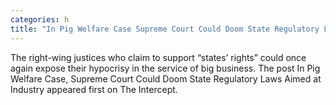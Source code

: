 ```yaml
---
categories: h
title: "In Pig Welfare Case Supreme Court Could Doom State Regulatory Laws Aimed at Industry"
---
```

The right-wing justices who claim to support “states’ rights” could once again expose their hypocrisy in the service of big business.
The post In Pig Welfare Case, Supreme Court Could Doom State Regulatory Laws Aimed at Industry appeared first on The Intercept.
